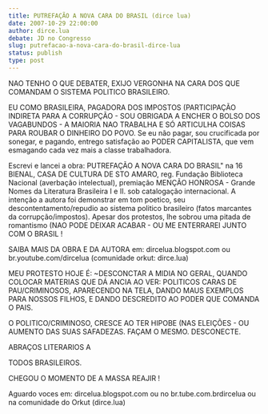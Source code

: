 ```yaml
---
title: PUTREFAÇÃO A NOVA CARA DO BRASIL (dirce lua)
date: 2007-10-29 22:00:00
author: dirce.lua
debate: JD no Congresso
slug: putrefacao-a-nova-cara-do-brasil-dirce-lua
status: publish 
type: post
---
```


NAO TENHO O QUE DEBATER, EXIJO VERGONHA NA CARA DOS QUE COMANDAM O SISTEMA POLITICO BRASILEIRO.  

EU COMO BRASILEIRA, PAGADORA DOS IMPOSTOS (PARTICIPAÇÃO INDIRETA PARA A CORRUPÇÃO - SOU OBRIGADA A ENCHER O BOLSO DOS VAGABUNDOS - A MAIORIA NAO TRABALHA E SÓ ARTICULHA COISAS PARA ROUBAR O DINHEIRO DO POVO. Se eu não pagar, sou crucificada por sonegar, e pagando, entrego satisfação ao PODER CAPITALISTA, que vem esmagando cada vez mais a classe trabalhadora.  

Escrevi e lancei a obra: PUTREFAÇÃO A NOVA CARA DO BRASIL" na 16 BIENAL, CASA DE CULTURA DE STO AMARO, reg. Fundação Biblioteca Nacional (averbação intelectual), premiação MENÇÃO HONROSA - Grande Nomes da Literatura Brasileira I e II. sob catalogação internacional. A intenção a autora foi demonstrar em tom poetico, seu descontentamento/repudio ao sistema politico brasileiro (fatos marcantes da corrupção/impostos). Apesar dos protestos, lhe sobrou uma pitada de romantismo (NAO PODE DEIXAR ACABAR - OU ME ENTERRAREI JUNTO COM O BRASIL !  

SAIBA MAIS DA OBRA E DA AUTORA em: dircelua.blogspot.com ou br.youtube.com/dircelua (comunidade orkut: dirce.lua)  

MEU PROTESTO HOJE É: ~DESCONCTAR A MIDIA NO GERAL, QUANDO COLOCAR MATERIAS QUE DÁ ANCIA AO VER: POLITICOS CARAS DE PAU/CRIMINOSOS, APARECENDO NA TELA, DANDO MAUS EXEMPLOS PARA NOSSOS FILHOS, E DANDO DESCREDITO AO PODER QUE COMANDA O PAIS.  

O POLITICO/CRIMINOSO, CRESCE AO TER HIPOBE (NAS ELEIÇÕES - OU AUMENTO DAS SUAS SAFADEZAS. FAÇAM O MESMO. DESCONECTE.  

ABRAÇOS LITERARIOS A  

TODOS BRASILEIROS.  

CHEGOU O MOMENTO DE A MASSA REAJIR !  

  

Aguardo voces em: dircelua.blogspot.com ou no br.tube.com.brdircelua ou na comunidade do Orkut (dirce.lua)
